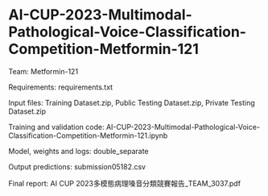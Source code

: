 # AI-CUP-2023-Multimodal-Pathological-Voice-Classification-Competition-Metformin-121
Team: Metformin-121

Requirements: requirements.txt

Input files: Training Dataset.zip, Public Testing Dataset.zip, Private Testing Dataset.zip

Training and validation code: AI-CUP-2023-Multimodal-Pathological-Voice-Classification-Competition-Metformin-121.ipynb

Model, weights and logs: double_separate

Output predictions: submission05182.csv

Final report: AI CUP 2023多模態病理嗓音分類競賽報告_TEAM_3037.pdf
